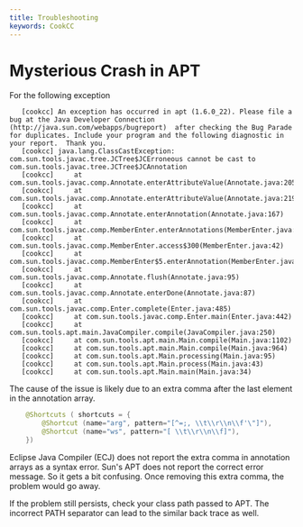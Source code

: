 ```yaml
---
title: Troubleshooting
keywords: CookCC
---
```


# Mysterious Crash in APT #

For the following exception

```
   [cookcc] An exception has occurred in apt (1.6.0_22). Please file a bug at the Java Developer Connection (http://java.sun.com/webapps/bugreport)  after checking the Bug Parade for duplicates. Include your program and the following diagnostic in your report.  Thank you.
   [cookcc] java.lang.ClassCastException: com.sun.tools.javac.tree.JCTree$JCErroneous cannot be cast to com.sun.tools.javac.tree.JCTree$JCAnnotation
   [cookcc] 	at com.sun.tools.javac.comp.Annotate.enterAttributeValue(Annotate.java:205)
   [cookcc] 	at com.sun.tools.javac.comp.Annotate.enterAttributeValue(Annotate.java:219)
   [cookcc] 	at com.sun.tools.javac.comp.Annotate.enterAnnotation(Annotate.java:167)
   [cookcc] 	at com.sun.tools.javac.comp.MemberEnter.enterAnnotations(MemberEnter.java:743)
   [cookcc] 	at com.sun.tools.javac.comp.MemberEnter.access$300(MemberEnter.java:42)
   [cookcc] 	at com.sun.tools.javac.comp.MemberEnter$5.enterAnnotation(MemberEnter.java:711)
   [cookcc] 	at com.sun.tools.javac.comp.Annotate.flush(Annotate.java:95)
   [cookcc] 	at com.sun.tools.javac.comp.Annotate.enterDone(Annotate.java:87)
   [cookcc] 	at com.sun.tools.javac.comp.Enter.complete(Enter.java:485)
   [cookcc] 	at com.sun.tools.javac.comp.Enter.main(Enter.java:442)
   [cookcc] 	at com.sun.tools.apt.main.JavaCompiler.compile(JavaCompiler.java:250)
   [cookcc] 	at com.sun.tools.apt.main.Main.compile(Main.java:1102)
   [cookcc] 	at com.sun.tools.apt.main.Main.compile(Main.java:964)
   [cookcc] 	at com.sun.tools.apt.Main.processing(Main.java:95)
   [cookcc] 	at com.sun.tools.apt.Main.process(Main.java:43)
   [cookcc] 	at com.sun.tools.apt.Main.main(Main.java:34)
```

The cause of the issue is likely due to an extra comma after the last element in the annotation array.

```java
	@Shortcuts ( shortcuts = {
		@Shortcut (name="arg", pattern="[^=;, \\t\\r\\n\\f'\"]"),
		@Shortcut (name="ws", pattern="[ \\t\\r\\n\\f]"),
	})
```

Eclipse Java Compiler (ECJ) does not report the extra comma in annotation arrays as a syntax error.  Sun's APT does not report the correct error message.  So it gets a bit confusing.  Once removing this extra comma, the problem would go away.

If the problem still persists, check your class path passed to APT.  The incorrect PATH separator can lead to the similar back trace as well.